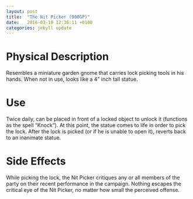 ```yaml
---
layout: post
title:  "The Nit Picker (900GP)"
date:   2016-03-10 12:36:11 +0100
categories: jekyll update
---
```


# Physical Description

Resembles a miniature garden gnome that carries lock picking tools in his hands. When not in use, looks like a 4" inch tall statue.

# Use

Twice daily, can be placed in front of a locked object to unlock it (functions as the spell “Knock”). At this point, the statue comes to life in order to pick the lock. After the lock is picked (or if he is unable to open it), reverts back to an inanimate statue.

# Side Effects

While picking the lock, the Nit Picker critiques any or all members of the party on their recent performance in the campaign. Nothing escapes the critical eye of the Nit Picker, no matter how small the perceived offense.

